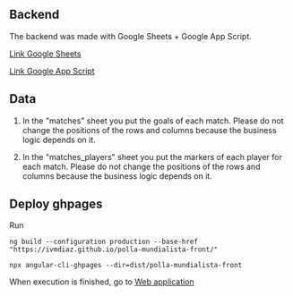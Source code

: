 ## Backend

The backend was made with Google Sheets + Google App Script.


[Link Google Sheets](https://docs.google.com/spreadsheets/d/1lJVUxTT82Qr1z97E__ZPgjpeA5VcKXpHUcMJCpE5lHo/edit?usp=sharing)

[Link Google App Script](https://docs.google.com/spreadsheets/d/15DxuVjkT4LNYgMW-I40I1fi04Hxbj9MLB1VCcG9vzJ8/edit?usp=sharing
)

## Data

1. In the "matches" sheet you put the goals of each match. Please do not change the positions of the rows and columns because the business logic depends on it.

2. In the "matches_players" sheet you put the markers of each player for each match. Please do not change the positions of the rows and columns because the business logic depends on it.


## Deploy ghpages

Run
```
ng build --configuration production --base-href "https://ivmdiaz.github.io/polla-mundialista-front/"
```
```
npx angular-cli-ghpages --dir=dist/polla-mundialista-front
```
When execution is finished, go to [Web application](https://ivmdiaz.github.io/polla-mundialista-front/)
